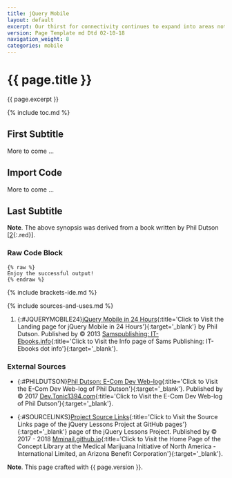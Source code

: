 ```yaml
---
title: jQuery Mobile
layout: default
excerpt: Our thirst for connectivity continues to expand into areas not possible just a few short years ago ...
version: Page Template md Dtd 02-10-18
navigation_weight: 8
categories: mobile
---
```

# {{ page.title }}

{{ page.excerpt }}

{% include toc.md %}

## First Subtitle

More to come ...

## Import Code

More to come ...

## Last Subtitle

**Note**. The above synopsis was derived from a book written by Phil Dutson [[2](#JQUERYMOBILE24){:.red}].

### Raw Code Block

```liquid
{% raw %}
Enjoy the successful output!
{% endraw %}
```

{% include brackets-ide.md %}

{% include sources-and-uses.md %}

1. {:#JQUERYMOBILE24}[jQuery Mobile in 24 Hours](https://www.jquerymobilein24.com){:title='Click to Visit the Landing page for jQuery Mobile in 24 Hours'}{:target='_blank'} by Phil Dutson. Published by © 2013 [Samspublishing: IT-Ebooks.info](https://www.it-ebooks.info){:title='Click to Visit the Info page of Sams Publishing: IT-Ebooks dot info'}{:target='_blank'}.

### External Sources

- {:#PHILDUTSON}[Phil Dutson: E-Com Dev Web-log](https://dev.tonic1394.com/){:title='Click to Visit the E-Com Dev Web-log of Phil Dutson'}{:target='_blank'}. Published by © 2017 [Dev.Tonic1394.com](https://dev.tonic1394.com/){:title='Click to Visit the E-Com Dev Web-log of Phil Dutson'}{:target='_blank'}.

- {:#SOURCELINKS}[Project Source Links](https://mminail.github.io/jQuery/Source-jQuery-Links.htm){:title='Click to Visit the Source Links page of the jQuery Lessons Project at GitHub pages'}{:target='_blank'} page of the jQuery Lessons Project. Published by © 2017 - 2018 [Mminail.github.io](https://mminail.github.io/){:title='Click to Visit the Home Page of the Concept Library at the Medical Marijuana Initiative of North America - International Limited, an Arizona Benefit Corporation'}{:target='_blank'}.

**Note**. This page crafted with {{ page.version }}.
